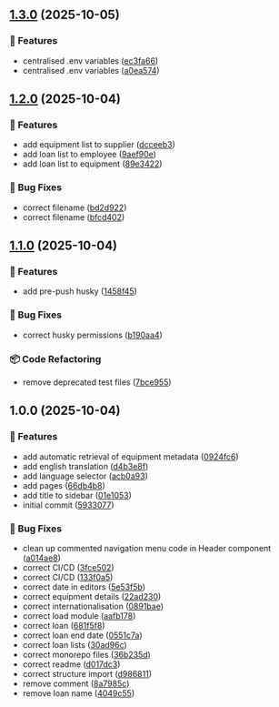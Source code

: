 ## [1.3.0](https://github.com/carlonicora/assettrack/compare/v1.2.0...v1.3.0) (2025-10-05)

### 🚀 Features

* centralised .env variables ([ec3fa66](https://github.com/carlonicora/assettrack/commit/ec3fa664717937dc659b5f6feacd61e8dccb7371))
* centralised .env variables ([a0ea574](https://github.com/carlonicora/assettrack/commit/a0ea57431c7b8083ad49440f7fb8f30f0e9023b2))

## [1.2.0](https://github.com/carlonicora/assettrack/compare/v1.1.0...v1.2.0) (2025-10-04)

### 🚀 Features

* add equipment list to supplier ([dcceeb3](https://github.com/carlonicora/assettrack/commit/dcceeb309a42a8f49a4ed416c93d8cf417478fb9))
* add loan list to employee ([9aef90e](https://github.com/carlonicora/assettrack/commit/9aef90e1b4ccbb1865a6cdb7f85352e49793620a))
* add loan list to equipment ([89e3422](https://github.com/carlonicora/assettrack/commit/89e3422d583c1cc9aa04c2342ea2487d22608e0d))

### 🐛 Bug Fixes

* correct filename ([bd2d922](https://github.com/carlonicora/assettrack/commit/bd2d92276c6c1d49638d364001327904e4e6fc63))
* correct filename ([bfcd402](https://github.com/carlonicora/assettrack/commit/bfcd402def68cb821a89cddd2392ba321877a213))

## [1.1.0](https://github.com/carlonicora/assettrack/compare/v1.0.0...v1.1.0) (2025-10-04)

### 🚀 Features

* add pre-push husky ([1458f45](https://github.com/carlonicora/assettrack/commit/1458f4562849c345dbe8e0f022e39f97bbfb21cd))

### 🐛 Bug Fixes

* correct husky permissions ([b190aa4](https://github.com/carlonicora/assettrack/commit/b190aa4fd93546cb2285c933f4687ecaaed30e61))

### 📦 Code Refactoring

* remove deprecated test files ([7bce955](https://github.com/carlonicora/assettrack/commit/7bce95543a194061fca42e6195b486f52cf2cf11))

## 1.0.0 (2025-10-04)

### 🚀 Features

* add automatic retrieval of equipment metadata ([0924fc6](https://github.com/carlonicora/assettrack/commit/0924fc685225199d6d3fe32e4addfa21354098ad))
* add english translation ([d4b3e8f](https://github.com/carlonicora/assettrack/commit/d4b3e8f6fd742b3d01ce7c7c070695e4adb287ec))
* add language selector ([acb0a93](https://github.com/carlonicora/assettrack/commit/acb0a933ed17bf3ea460738e428f19b67e519c6b))
* add pages ([66db4b8](https://github.com/carlonicora/assettrack/commit/66db4b8dba44b16f0e6f3288a376fdc4adb54fa5))
* add title to sidebar ([01e1053](https://github.com/carlonicora/assettrack/commit/01e1053e41b330c88372aa78fc399243b4621197))
* initial commit ([5933077](https://github.com/carlonicora/assettrack/commit/59330771f811028a990ae8ccb7fc77c57f3e0c8d))

### 🐛 Bug Fixes

* clean up commented navigation menu code in Header component ([a014ae8](https://github.com/carlonicora/assettrack/commit/a014ae888ed5f9c742ac04d09d9d5fad060cc55a))
* correct CI/CD ([3fce502](https://github.com/carlonicora/assettrack/commit/3fce502c45ec14c912f041ef35057cd33b3f879a))
* correct CI/CD ([133f0a5](https://github.com/carlonicora/assettrack/commit/133f0a57986dbaabcfb32269ed44df05b8e20f71))
* correct date in editors ([5e53f5b](https://github.com/carlonicora/assettrack/commit/5e53f5b8d787a90caf56ba77cd6d42164563e1bf))
* correct equipment details ([22ad230](https://github.com/carlonicora/assettrack/commit/22ad230ce0a714a75c5564b73542ec24bb388edc))
* correct internationalisation ([0891bae](https://github.com/carlonicora/assettrack/commit/0891bae4ecadb8f5ee6bfba421f425c31226d0a8))
* correct load module ([aafb178](https://github.com/carlonicora/assettrack/commit/aafb17823cc9acebd399de2e86bd8a52ae329dbc))
* correct loan ([681f5f8](https://github.com/carlonicora/assettrack/commit/681f5f82c0a6f65b34cece3a275d24563f909a1d))
* correct loan end date ([0551c7a](https://github.com/carlonicora/assettrack/commit/0551c7a566767166f3970fe26b0f7e058bc9fcd2))
* correct loan lists ([30ad96c](https://github.com/carlonicora/assettrack/commit/30ad96c2b3a2a5fbf018bebf4cfd1ed54bce9d5b))
* correct monorepo files ([36b235d](https://github.com/carlonicora/assettrack/commit/36b235d314746fca4b05bdf48beaa2e0b6121b2f))
* correct readme ([d017dc3](https://github.com/carlonicora/assettrack/commit/d017dc3e2460b39939e6d0eaaca670dfca3e3f1f))
* correct structure import ([d986811](https://github.com/carlonicora/assettrack/commit/d98681175a013c9b3695690855034be20f7f098f))
* remove comment ([8a7985c](https://github.com/carlonicora/assettrack/commit/8a7985c8c427a6e1a669df4db8b4dcdf5ce4d405))
* remove loan name ([4049c55](https://github.com/carlonicora/assettrack/commit/4049c55aa07a49f2d555118cdca7331b1a19debd))
